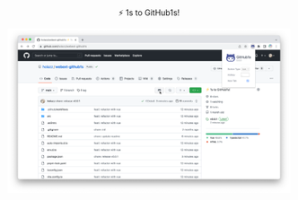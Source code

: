 <p align="center">⚡️ 1s to GitHub1s!</p>

<p align="center">
  <img src="./screenshots/github1s.png" />
</p>
